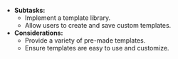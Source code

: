 - **Subtasks:**
    - Implement a template library.
    - Allow users to create and save custom templates.
- **Considerations:**
    - Provide a variety of pre-made templates.
    - Ensure templates are easy to use and customize.